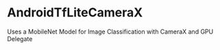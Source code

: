 # AndroidTfLiteCameraX

Uses a MobileNet Model for Image Classification with CameraX and GPU Delegate
